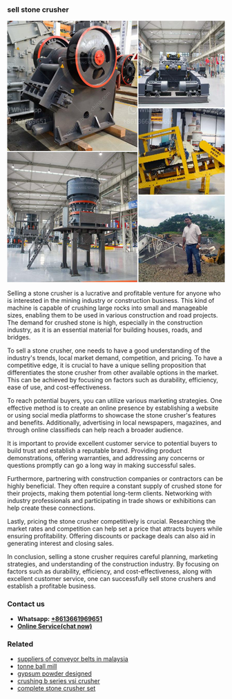 <h3>sell stone crusher</h3><img src='1708408576.jpg' alt=''><p>Selling a stone crusher is a lucrative and profitable venture for anyone who is interested in the mining industry or construction business. This kind of machine is capable of crushing large rocks into small and manageable sizes, enabling them to be used in various construction and road projects. The demand for crushed stone is high, especially in the construction industry, as it is an essential material for building houses, roads, and bridges.</p><p>To sell a stone crusher, one needs to have a good understanding of the industry's trends, local market demand, competition, and pricing. To have a competitive edge, it is crucial to have a unique selling proposition that differentiates the stone crusher from other available options in the market. This can be achieved by focusing on factors such as durability, efficiency, ease of use, and cost-effectiveness.</p><p>To reach potential buyers, you can utilize various marketing strategies. One effective method is to create an online presence by establishing a website or using social media platforms to showcase the stone crusher's features and benefits. Additionally, advertising in local newspapers, magazines, and through online classifieds can help reach a broader audience.</p><p>It is important to provide excellent customer service to potential buyers to build trust and establish a reputable brand. Providing product demonstrations, offering warranties, and addressing any concerns or questions promptly can go a long way in making successful sales.</p><p>Furthermore, partnering with construction companies or contractors can be highly beneficial. They often require a constant supply of crushed stone for their projects, making them potential long-term clients. Networking with industry professionals and participating in trade shows or exhibitions can help create these connections.</p><p>Lastly, pricing the stone crusher competitively is crucial. Researching the market rates and competition can help set a price that attracts buyers while ensuring profitability. Offering discounts or package deals can also aid in generating interest and closing sales.</p><p>In conclusion, selling a stone crusher requires careful planning, marketing strategies, and understanding of the construction industry. By focusing on factors such as durability, efficiency, and cost-effectiveness, along with excellent customer service, one can successfully sell stone crushers and establish a profitable business.</p><h3>Contact us</h3><ul><li><strong>Whatsapp:&nbsp;<a href="https://wa.me/8613661969651">+8613661969651</a></strong></li><li><a href="https://swt.shibang-china.com/?git&amp;zhl&amp;sell stone crusher"><strong>Online Service(chat now)</strong></a></li></ul><h3>Related</h3><ul><li><a href='suppliers of conveyor belts in malaysia.md'>suppliers of conveyor belts in malaysia</a></li><li><a href='tonne ball mill.md'>tonne ball mill</a></li><li><a href='gypsum powder designed.md'>gypsum powder designed</a></li><li><a href='crushing b series vsi crusher.md'>crushing b series vsi crusher</a></li><li><a href='complete stone crusher set.md'>complete stone crusher set</a></li></ul>